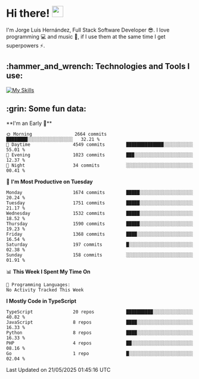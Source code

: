 <h1 align="left">
 <abc>
  <br>Hi there! <img src="https://user-images.githubusercontent.com/42378118/110234147-e3259600-7f4e-11eb-95be-0c4047144dea.gif" width="30"><br>
 </abc>
</h1>

I'm Jorge Luis Hernández, Full Stack Software Developer :sunglasses:. I love programming :computer: and music :musical_score:, if I use them at the same time I get superpowers :zap:. 


<h2 align="left">:hammer_and_wrench: Technologies and Tools I use:</h2>

[![My Skills](https://skillicons.dev/icons?i=js,ts,html,css,py,vue,react,next,nest,postgres,mysql)](https://skillicons.dev)

<h2 align="left">:grin: Some fun data:</h2>
<!--START_SECTION:waka-->
**I'm an Early 🐤** 

```text
🌞 Morning                2664 commits        ████████░░░░░░░░░░░░░░░░░   32.21 % 
🌆 Daytime                4549 commits        ██████████████░░░░░░░░░░░   55.01 % 
🌃 Evening                1023 commits        ███░░░░░░░░░░░░░░░░░░░░░░   12.37 % 
🌙 Night                  34 commits          ░░░░░░░░░░░░░░░░░░░░░░░░░   00.41 % 
```
📅 **I'm Most Productive on Tuesday** 

```text
Monday                   1674 commits        █████░░░░░░░░░░░░░░░░░░░░   20.24 % 
Tuesday                  1751 commits        █████░░░░░░░░░░░░░░░░░░░░   21.17 % 
Wednesday                1532 commits        █████░░░░░░░░░░░░░░░░░░░░   18.52 % 
Thursday                 1590 commits        █████░░░░░░░░░░░░░░░░░░░░   19.23 % 
Friday                   1368 commits        ████░░░░░░░░░░░░░░░░░░░░░   16.54 % 
Saturday                 197 commits         █░░░░░░░░░░░░░░░░░░░░░░░░   02.38 % 
Sunday                   158 commits         ░░░░░░░░░░░░░░░░░░░░░░░░░   01.91 % 
```


📊 **This Week I Spent My Time On** 

```text
💬 Programming Languages: 
No Activity Tracked This Week
```

**I Mostly Code in TypeScript** 

```text
TypeScript               20 repos            ██████████░░░░░░░░░░░░░░░   40.82 % 
JavaScript               8 repos             ████░░░░░░░░░░░░░░░░░░░░░   16.33 % 
Python                   8 repos             ████░░░░░░░░░░░░░░░░░░░░░   16.33 % 
PHP                      4 repos             ██░░░░░░░░░░░░░░░░░░░░░░░   08.16 % 
Go                       1 repo              █░░░░░░░░░░░░░░░░░░░░░░░░   02.04 % 
```




 Last Updated on 21/05/2025 01:45:16 UTC
<!--END_SECTION:waka-->
